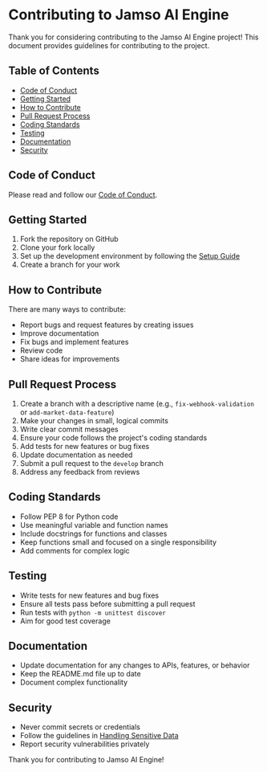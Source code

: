 # Contributing to Jamso AI Engine

Thank you for considering contributing to the Jamso AI Engine project! This document provides guidelines for contributing to the project.

## Table of Contents

- [Code of Conduct](#code-of-conduct)
- [Getting Started](#getting-started)
- [How to Contribute](#how-to-contribute)
- [Pull Request Process](#pull-request-process)
- [Coding Standards](#coding-standards)
- [Testing](#testing)
- [Documentation](#documentation)
- [Security](#security)

## Code of Conduct

Please read and follow our [Code of Conduct](CODE_OF_CONDUCT.md).

## Getting Started

1. Fork the repository on GitHub
2. Clone your fork locally
3. Set up the development environment by following the [Setup Guide](Docs/Setup_Guide.md)
4. Create a branch for your work

## How to Contribute

There are many ways to contribute:

- Report bugs and request features by creating issues
- Improve documentation
- Fix bugs and implement features
- Review code
- Share ideas for improvements

## Pull Request Process

1. Create a branch with a descriptive name (e.g., `fix-webhook-validation` or `add-market-data-feature`)
2. Make your changes in small, logical commits
3. Write clear commit messages
4. Ensure your code follows the project's coding standards
5. Add tests for new features or bug fixes
6. Update documentation as needed
7. Submit a pull request to the `develop` branch
8. Address any feedback from reviews

## Coding Standards

- Follow PEP 8 for Python code
- Use meaningful variable and function names
- Include docstrings for functions and classes
- Keep functions small and focused on a single responsibility
- Add comments for complex logic

## Testing

- Write tests for new features and bug fixes
- Ensure all tests pass before submitting a pull request
- Run tests with `python -m unittest discover`
- Aim for good test coverage

## Documentation

- Update documentation for any changes to APIs, features, or behavior
- Keep the README.md file up to date
- Document complex functionality

## Security

- Never commit secrets or credentials
- Follow the guidelines in [Handling Sensitive Data](Docs/Handling_Sensitive_Data.md)
- Report security vulnerabilities privately

Thank you for contributing to Jamso AI Engine!
